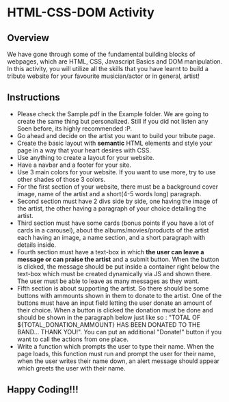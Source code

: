 # HTML-CSS-DOM Activity

## Overview

We have gone through some of the fundamental building blocks of webpages, which are HTML, CSS, Javascript Basics and DOM manipulation. In this activity, you will utilize all the skills that you have learnt to build a tribute website for your favourite musician/actor or in general, artist!

## Instructions

- Please check the Sample.pdf in the Example folder. We are going to create the same thing but personalized. Still if you did not listen any Soen before, its highly recommended :P.
- Go ahead and decide on the artist you want to build your tribute page.
- Create the basic layout with **semantic** HTML elements and style your page in a way that your heart desires with CSS.
- Use anything to create a layout for your website.
- Have a navbar and a footer for your site.
- Use 3 main colors for your website. If you want to use more, try to use other shades of those 3 colors.
- For the first section of your website, there must be a background cover image, name of the artist and a short(4-5 words long) paragraph.
- Second section must have 2 divs side by side, one having the image of the artist, the other having a paragraph of your choice detailing the artist.
- Third section must have some cards (bonus points if you have a lot of cards in a carousel), about the albums/movies/products of the artist each having an image, a name section, and a short paragraph with details inside.
- Fourth section must have a text-box in which **the user can leave a message or can praise the artist** and a submit button. When the button is clicked, the message should be put inside a container right below the text-box which must be created dynamically via JS and shown there. The user must be able to leave as many messages as they want.
- Fifth section is about supporting the artist. So there should be some buttons with ammounts shown in them to donate to the artist. One of the buttons must have an input field letting the user donate an amount of their choice. When a button is clicked the donation must be done and should be shown in the paragraph below just like so : "TOTAL OF ${TOTAL_DONATION_AMMOUNT} HAS BEEN DONATED TO THE BAND... THANK YOU!". You can put an additional "Donate!" button if you want to call the actions from one place.
- Write a function which prompts the user to type their name. When the page loads, this function must run and prompt the user for their name, when the user writes their name down, an alert message should appear which greets the user with their name.

## Happy Coding!!!